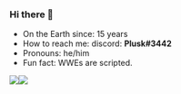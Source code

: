 ### Hi there 👋

<!--
**YuvrajGeek/YuvrajGeek** is a ✨ _special_ ✨ repository because its `README.md` (this file) appears on your GitHub profile.

Here are some ideas to get you started:

- 🔭 I’m currently working on ...
- 🌱 I’m currently learning ...
- 👯 I’m looking to collaborate on ...
- 🤔 I’m looking for help with ...
- 💬 Ask me about ...-->
-  On the Earth since: 15 years
-  How to reach me: discord: <strong>Plusk#3442</strong>
-  Pronouns: he/him
-  Fun fact: WWEs are scripted.

<img src="https://github-readme-stats.vercel.app/api?username=YuvrajGeek&count_private=true&include_all_commits=true&show_icons=true&hide_border=true&bg_color=0d1117&text_color=c9d1d9&title_color=50a6ff&icon_color=3572a5"><img src="https://github-readme-stats.vercel.app/api/top-langs/?username=YuvrajGeek&layout=compact&card_width=250&hide_border=true&bg_color=0d1117&text_color=c9d1d9&title_color=50a6ff&icon_color=3572a5">
